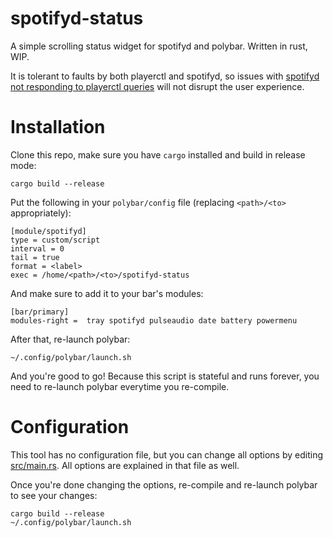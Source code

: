 # spotifyd-status

A simple scrolling status widget for spotifyd and polybar.
Written in rust, WIP.

It is tolerant to faults by both playerctl and spotifyd, so issues with 
[spotifyd not responding to playerctl queries](https://github.com/Spotifyd/spotifyd/issues/557)
will not disrupt the user experience.

# Installation

Clone this repo, make sure you have `cargo` installed and build in release mode:

    cargo build --release

Put the following in your `polybar/config` file (replacing `<path>/<to>` appropriately):

    [module/spotifyd]
    type = custom/script
    interval = 0
    tail = true
    format = <label>
    exec = /home/<path>/<to>/spotifyd-status

And make sure to add it to your bar's modules:

    [bar/primary]
    modules-right =  tray spotifyd pulseaudio date battery powermenu

After that, re-launch polybar:

    ~/.config/polybar/launch.sh

And you're good to go!
Because this script is stateful and runs forever, you need to re-launch polybar
everytime you re-compile.

# Configuration

This tool has no configuration file, but you can change all options by editing
[src/main.rs](src/main.rs). All options are explained in that file as well.

Once you're done changing the options, re-compile and re-launch polybar to see your changes:

    cargo build --release
    ~/.config/polybar/launch.sh
